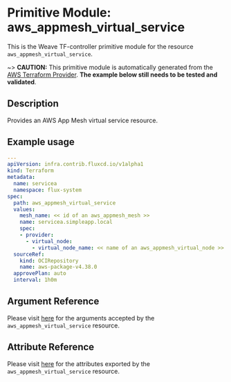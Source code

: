 
# Primitive Module: aws_appmesh_virtual_service

This is the Weave TF-controller primitive module for the resource `aws_appmesh_virtual_service`.

~> **CAUTION:** This primitive module is automatically generated from the [AWS Terraform Provider](https://registry.terraform.io/providers/hashicorp/aws/latest/docs/resources/appmesh_virtual_service). **The example below still needs to be tested and validated**.

## Description

Provides an AWS App Mesh virtual service resource.

## Example usage

```yaml
---
apiVersion: infra.contrib.fluxcd.io/v1alpha1
kind: Terraform
metadata:
  name: servicea
  namespace: flux-system
spec:
  path: aws_appmesh_virtual_service
  values:
    mesh_name: << id of an aws_appmesh_mesh >>
    name: servicea.simpleapp.local
    spec:
    - provider:
      - virtual_node:
        - virtual_node_name: << name of an aws_appmesh_virtual_node >>
  sourceRef:
    kind: OCIRepository
    name: aws-package-v4.38.0
  approvePlan: auto
  interval: 1h0m
```

## Argument Reference

Please visit [here](https://registry.terraform.io/providers/hashicorp/aws/latest/docs/resources/appmesh_virtual_service#argument-reference) for the arguments accepted by the `aws_appmesh_virtual_service` resource.

## Attribute Reference

Please visit [here](https://registry.terraform.io/providers/hashicorp/aws/latest/docs/resources/appmesh_virtual_service#attributes-reference) for the attributes exported by the `aws_appmesh_virtual_service` resource.
